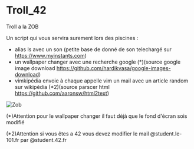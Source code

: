 # Troll_42

Troll a la ZOB

Un script qui vous servira surement lors des piscines :
- alias ls avec un son (petite base de donné de son telechargé sur https://www.myinstants.com)
- un wallpaper changer avec une recherche google (*)(source google image download https://github.com/hardikvasa/google-images-download)
- vimkipédia envoie à chaque appelle vim un mail avec un article random sur wikipédia (*2)(source parscer html https://github.com/aaronsw/html2text)

![Zob](https://i.imgur.com/MwgsTL3.png)

(*)Attention pour le wallpaper changer il faut déjà que le fond d'écran sois modifié

(*2)Attention si vous êtes a 42 vous devez modifier le mail @student.le-101.fr par @student.42.fr
